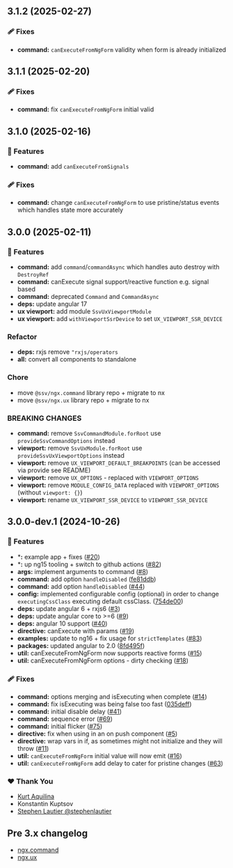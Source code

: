 ## 3.1.2 (2025-02-27)

### 🩹 Fixes

- **command:** `canExecuteFromNgForm` validity when form is already initialized

## 3.1.1 (2025-02-20)

### 🩹 Fixes

- **command:** fix `canExecuteFromNgForm` initial valid

## 3.1.0 (2025-02-16)

### 🚀 Features

- **command:** add `canExecuteFromSignals`

### 🩹 Fixes

- **command:** change `canExecuteFromNgForm` to use pristine/status events which handles state more accurately

## 3.0.0 (2025-02-11)

### 🚀 Features

- **command:** add `command`/`commandAsync` which handles auto destroy with `DestroyRef` 
- **command:** canExecute signal support/reactive function e.g. signal based
- **command:** deprecated `Command` and `CommandAsync`
- **deps:** update angular 17
- **ux viewport:** add module `SsvUxViewportModule`
- **ux viewport:** add `withViewportSsrDevice` to set `UX_VIEWPORT_SSR_DEVICE`

### Refactor

- **deps:** rxjs remove `"rxjs/operators`
- **all:** convert all components to standalone

### Chore

- move `@ssv/ngx.command` library repo + migrate to nx
- move `@ssv/ngx.ux` library repo + migrate to nx

### BREAKING CHANGES

- **command:** remove `SsvCommandModule.forRoot` use `provideSsvCommandOptions` instead
- **viewport:** remove `SsvUxModule.forRoot` use `provideSsvUxViewportOptions` instead
- **viewport:** remove `UX_VIEWPORT_DEFAULT_BREAKPOINTS` (can be accessed via provide see README)
- **viewport:** remove `UX_OPTIONS` - replaced with `VIEWPORT_OPTIONS`
- **viewport:** remove `MODULE_CONFIG_DATA` replaced with `VIEWPORT_OPTIONS` (without `viewport: {}`)
- **viewport:** rename `UX_VIEWPORT_SSR_DEVICE` to `VIEWPORT_SSR_DEVICE`

## 3.0.0-dev.1 (2024-10-26)

### 🚀 Features

- ***:** example app + fixes ([#20](https://github.com/sketch7/ssv.ngx/pull/20))
- ***:** up ng15 tooling + switch to github actions ([#82](https://github.com/sketch7/ssv.ngx/pull/82))
- **args:** implement arguments to command ([#8](https://github.com/sketch7/ssv.ngx/pull/8))
- **command:** add option `handleDisabled` ([fe81ddb](https://github.com/sketch7/ssv.ngx/commit/fe81ddb))
- **command:** add option `handleDisabled` ([#44](https://github.com/sketch7/ssv.ngx/pull/44))
- **config:** implemented configurable config (optional) in order to change `executingCssClass` executing default cssClass. ([754de00](https://github.com/sketch7/ssv.ngx/commit/754de00))
- **deps:** update angular 6 + rxjs6 ([#3](https://github.com/sketch7/ssv.ngx/pull/3))
- **deps:** update angular core to >=6 ([#9](https://github.com/sketch7/ssv.ngx/pull/9))
- **deps:** angular 10 support ([#40](https://github.com/sketch7/ssv.ngx/pull/40))
- **directive:** canExecute with params ([#19](https://github.com/sketch7/ssv.ngx/pull/19))
- **examples:** update to ng16 + fix usage for `strictTemplates` ([#83](https://github.com/sketch7/ssv.ngx/pull/83))
- **packages:** updated angular to 2.0 ([8fd495f](https://github.com/sketch7/ssv.ngx/commit/8fd495f))
- **util:** canExecuteFromNgForm now supports reactive forms ([#15](https://github.com/sketch7/ssv.ngx/pull/15))
- **util:** canExecuteFromNgForm options - dirty checking ([#18](https://github.com/sketch7/ssv.ngx/pull/18))

### 🩹 Fixes

- **command:** options merging and isExecuting when complete ([#14](https://github.com/sketch7/ssv.ngx/pull/14))
- **command:** fix isExecuting was being false too fast ([035deff](https://github.com/sketch7/ssv.ngx/commit/035deff))
- **command:** initial disable delay ([#41](https://github.com/sketch7/ssv.ngx/pull/41))
- **command:** sequence error ([#69](https://github.com/sketch7/ssv.ngx/pull/69))
- **command:** initial flicker ([#75](https://github.com/sketch7/ssv.ngx/pull/75))
- **directive:** fix when using in an on push component ([#5](https://github.com/sketch7/ssv.ngx/pull/5))
- **directive:** wrap vars in if, as sometimes might not initialize and they will throw ([#11](https://github.com/sketch7/ssv.ngx/pull/11))
- **util:** `canExecuteFromNgForm` initial value will now emit ([#16](https://github.com/sketch7/ssv.ngx/pull/16))
- **util:** `canExecuteFromNgForm` add delay to cater for pristine changes ([#63](https://github.com/sketch7/ssv.ngx/pull/63))

### ❤️  Thank You

- [Kurt Aquilina](https://github.com/kurtaqui)
- Konstantin  Kuptsov
- [Stephen Lautier @stephenlautier](https://github.com/stephenlautier)

## Pre 3.x changelog
- [ngx.command](https://github.com/sketch7/ngx.command/blob/master/CHANGELOG.md)
- [ngx.ux](https://github.com/sketch7/ngx.ux/blob/master/CHANGELOG.md)